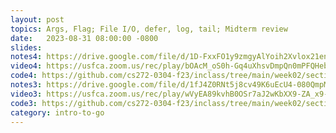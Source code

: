 ```yaml
---
layout: post
topics: Args, Flag; File I/O, defer, log, tail; Midterm review
date:   2023-08-31 08:00:00 -0800
slides: 
notes4: https://drive.google.com/file/d/1D-FxxFO1y9zmgyAlYoih2Xvlox21enHL/view?usp=drive_link
video4: https://usfca.zoom.us/rec/play/bOAcM_oS0h-Gq4uXhsvDmpQn0mPFQHebB7AYibdgIa1dBQ1M0a4JTmHllAUzYjdLcTFNIne2lOKvfP3n.jMTsA2eWxB8ZyMCd?canPlayFromShare=true&from=share_recording_detail&continueMode=true&componentName=rec-play&originRequestUrl=https%3A%2F%2Fusfca.zoom.us%2Frec%2Fshare%2FWhp-TPWCz9M42f-KhEKC2QsV9P7uiFXXJ9cG9YJzoYobgjgcAiyJBeB-MM8OQ9qB.5i86VSCZuaz2wZtQ
code4: https://github.com/cs272-0304-f23/inclass/tree/main/week02/section04
notes3: https://drive.google.com/file/d/1fJ4Z0RNt5j8cv49K6uEcU4-080QmpM9V/view?usp=drive_link
video3: https://usfca.zoom.us/rec/play/wVyEA89kvhB0OSr7aJ2wKbXX9-ZA_x9-jMaETN_FP6wUVUjJnAeuvIpqo4dfAkHpySxiNHchew4G0uk.Fyv22qhqVAVIZued?canPlayFromShare=true&from=share_recording_detail&continueMode=true&componentName=rec-play&originRequestUrl=https%3A%2F%2Fusfca.zoom.us%2Frec%2Fshare%2FC_-Xs1uXk3dW-B9dGGOIPGCunluTnXVQI5Tm_UnP_sIKYi47MVxbtNRyDWHwOSgJ.oQT1NOiTh7zMmCnh
code3: https://github.com/cs272-0304-f23/inclass/tree/main/week02/section03
category: intro-to-go
---
```

